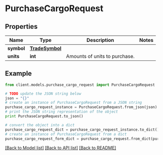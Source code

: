# PurchaseCargoRequest


## Properties

Name | Type | Description | Notes
------------ | ------------- | ------------- | -------------
**symbol** | [**TradeSymbol**](TradeSymbol.md) |  | 
**units** | **int** | Amounts of units to purchase. | 

## Example

```python
from client.models.purchase_cargo_request import PurchaseCargoRequest

# TODO update the JSON string below
json = "{}"
# create an instance of PurchaseCargoRequest from a JSON string
purchase_cargo_request_instance = PurchaseCargoRequest.from_json(json)
# print the JSON string representation of the object
print PurchaseCargoRequest.to_json()

# convert the object into a dict
purchase_cargo_request_dict = purchase_cargo_request_instance.to_dict()
# create an instance of PurchaseCargoRequest from a dict
purchase_cargo_request_form_dict = purchase_cargo_request.from_dict(purchase_cargo_request_dict)
```
[[Back to Model list]](../README.md#documentation-for-models) [[Back to API list]](../README.md#documentation-for-api-endpoints) [[Back to README]](../README.md)


